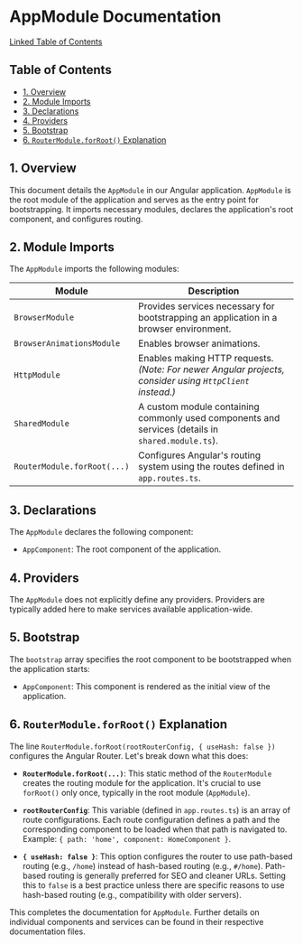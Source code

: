 # AppModule Documentation

[Linked Table of Contents](#table-of-contents)

## Table of Contents

* [1. Overview](#1-overview)
* [2. Module Imports](#2-module-imports)
* [3. Declarations](#3-declarations)
* [4. Providers](#4-providers)
* [5. Bootstrap](#5-bootstrap)
* [6. `RouterModule.forRoot()` Explanation](#6-routermoduleforroot-explanation)


## 1. Overview

This document details the `AppModule` in our Angular application.  `AppModule` is the root module of the application and serves as the entry point for bootstrapping. It imports necessary modules, declares the application's root component, and configures routing.

## 2. Module Imports

The `AppModule` imports the following modules:

| Module                     | Description                                                                 |
|-----------------------------|-----------------------------------------------------------------------------|
| `BrowserModule`            | Provides services necessary for bootstrapping an application in a browser environment. |
| `BrowserAnimationsModule` | Enables browser animations.                                                |
| `HttpModule`                | Enables making HTTP requests.  *(Note:  For newer Angular projects, consider using `HttpClient` instead.)* |
| `SharedModule`              | A custom module containing commonly used components and services (details in `shared.module.ts`). |
| `RouterModule.forRoot(...)` | Configures Angular's routing system using the routes defined in `app.routes.ts`. |


## 3. Declarations

The `AppModule` declares the following component:

* `AppComponent`: The root component of the application.


## 4. Providers

The `AppModule` does not explicitly define any providers.  Providers are typically added here to make services available application-wide.


## 5. Bootstrap

The `bootstrap` array specifies the root component to be bootstrapped when the application starts:

* `AppComponent`:  This component is rendered as the initial view of the application.


## 6. `RouterModule.forRoot()` Explanation

The line `RouterModule.forRoot(rootRouterConfig, { useHash: false })` configures the Angular Router. Let's break down what this does:

* **`RouterModule.forRoot(...)`**: This static method of the `RouterModule` creates the routing module for the application.  It's crucial to use `forRoot()` only once, typically in the root module (`AppModule`).

* **`rootRouterConfig`**: This variable (defined in `app.routes.ts`) is an array of route configurations.  Each route configuration defines a path and the corresponding component to be loaded when that path is navigated to.  Example: `{ path: 'home', component: HomeComponent }`.

* **`{ useHash: false }`**: This option configures the router to use path-based routing (e.g., `/home`) instead of hash-based routing (e.g., `#/home`). Path-based routing is generally preferred for SEO and cleaner URLs.  Setting this to `false` is a best practice unless there are specific reasons to use hash-based routing (e.g., compatibility with older servers).


This completes the documentation for `AppModule`.  Further details on individual components and services can be found in their respective documentation files.

